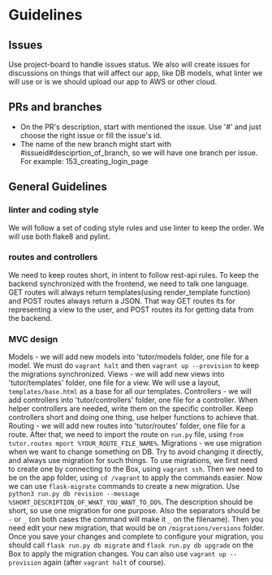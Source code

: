 # Guidelines

## Issues
Use project-board to handle issues status.
We also will create issues for discussions on things that will affect our app, like DB models, what linter we will use or is we should upload our app to AWS or other cloud.


## PRs and branches
- On the PR's description, start with mentioned the issue. Use '#' and just choose the right issue or fill the issue's id.
- The name of the new branch might start with #issueid#desciprtion_of_branch, so we will have one branch per issue. 
For example: 153_creating_login_page


## General Guidelines
### linter and coding style
We will follow a set of coding style rules and use linter to keep the order.
We will use both flake8 and pylint.


### routes and controllers
We need to keep routes short, in intent to follow rest-api rules.
To keep the backend synchronized with the frontend, we need to talk one language.
GET routes will always return templates(using render_template function) and POST routes always return a JSON.
That way GET routes its for representing a view to the user, and POST routes its for getting data from the backend.


### MVC design
Models - we will add new models into 'tutor/models folder, one file for a model. We must do `vagrant halt` and then `vagrant up --provision` to keep the migrations synchronized.
Views - we will add new views into 'tutor/templates' folder, one file for a view. We will use a layout, `templates/base.html` as a base for all our templates. 
Controllers - we will add controllers into 'tutor/controllers' folder, one file for a controller. When helper controllers are needed, write them on the specific controller. Keep controllers short and doing one thing, use helper functions to achieve that.
Routing - we will add new routes into 'tutor/routes' folder, one file for a route. After that, we need to import the route on `run.py` file, using `from tutor.routes mport %YOUR_ROUTE_FILE_NAME%`.
Migrations - we use migration when we want to change something on DB. Try to avoid changing it directly, and always use migration for such things. To use migrations, we first need to create one by connecting to the Box, using `vagrant ssh`. Then we need to be on the app folder, using `cd /vagrant` to apply the commands easier. Now we can use `flask-migrate` commands to create a new migration. Use `python3 run.py db revision --message %SHORT_DESCRIPTION_OF_WHAT_YOU_WANT_TO_DO%`. The description should be short, so use one migration for one purpose. Also the separators should be `-` or `_` (on both cases the command will make it `_` on the filename). Then you need edit your new migration, that would be on `/migrations/versions` folder. Once you save your changes and complete to configure your migration, you should call `flask run.py db migrate` and `flask run.py db upgrade` on the Box to apply the migration changes. You can also use `vagrant up --provision` again (after `vagrant halt` of course).